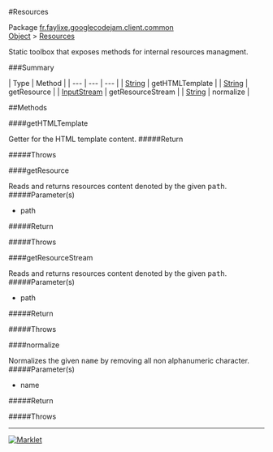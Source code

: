 #Resources

Package [fr.faylixe.googlecodejam.client.common](README.md)<br>
[Object](../../../../java/langObject.md) > [Resources](Resources.md)

<p>Static toolbox that exposes methods for internal resources managment.</p>

###Summary


| Type | Method |
| --- | --- | --- |
| [String](../../../../java/langString.md) | getHTMLTemplate |
| [String](../../../../java/langString.md) | getResource |
| [InputStream](../../../../java/ioInputStream.md) | getResourceStream |
| [String](../../../../java/langString.md) | normalize |

##Methods

####getHTMLTemplate


Getter for the HTML template content.
#####Return


#####Throws


####getResource


Reads and returns resources content denoted by the
 given <tt>path</tt>.
#####Parameter(s)


* path

#####Return


#####Throws


####getResourceStream


Reads and returns resources content denoted by the
 given <tt>path</tt>.
#####Parameter(s)


* path

#####Return


#####Throws


####normalize


Normalizes the given <tt>name</tt> by removing
 all non alphanumeric character.
#####Parameter(s)


* name

#####Return


#####Throws


---
[![Marklet](https://img.shields.io/badge/Generated%20by-Marklet-green.svg)](https://github.com/Faylixe/marklet)